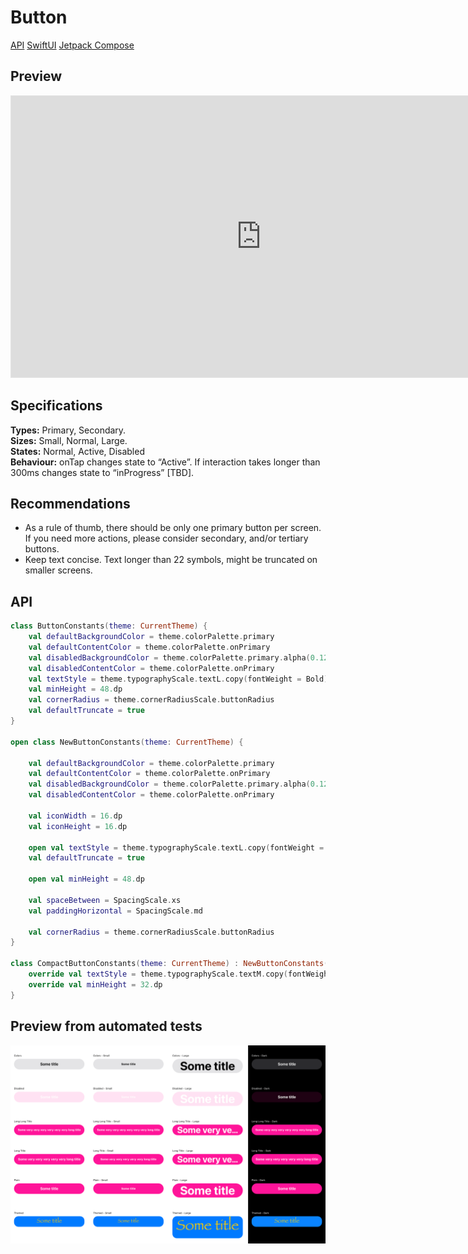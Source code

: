 # Button

[API](#api) [SwiftUI][button-swiftui] [Jetpack Compose][button-compose]

## Preview

<iframe
    style="border: 1px solid rgba(0, 0, 0, 0.1);"
    width="800"
    height="450"
    src="https://www.figma.com/embed?embed_host=share&url=https%3A%2F%2Fwww.figma.com%2Ffile%2F1P6PQxKaqIaLjxxfy1cFtH%2FMaaS-Design-System%3Fnode-id%3D410%253A0"
    allowfullscreen
/></iframe>


## Specifications
**Types:** Primary, Secondary.  
**Sizes:** Small, Normal, Large.  
**States:** Normal, Active, Disabled  
**Behaviour:** onTap changes state to “Active”. If interaction takes longer than 300ms changes state to “inProgress” [TBD].  

## Recommendations
- As a rule of thumb, there should be only one primary button per screen. If you need more actions, please consider secondary, and/or tertiary buttons.
- Keep text concise. Text longer than 22 symbols, might be truncated on smaller screens.

## API

[embedmd]:# (../../common/core/src/commonMain/kotlin/com/trafi/ui/component/internal/ButtonConstants.kt kotlin /class / $)
```kotlin
class ButtonConstants(theme: CurrentTheme) {
    val defaultBackgroundColor = theme.colorPalette.primary
    val defaultContentColor = theme.colorPalette.onPrimary
    val disabledBackgroundColor = theme.colorPalette.primary.alpha(0.12f)
    val disabledContentColor = theme.colorPalette.onPrimary
    val textStyle = theme.typographyScale.textL.copy(fontWeight = Bold)
    val minHeight = 48.dp
    val cornerRadius = theme.cornerRadiusScale.buttonRadius
    val defaultTruncate = true
}

open class NewButtonConstants(theme: CurrentTheme) {

    val defaultBackgroundColor = theme.colorPalette.primary
    val defaultContentColor = theme.colorPalette.onPrimary
    val disabledBackgroundColor = theme.colorPalette.primary.alpha(0.12f)
    val disabledContentColor = theme.colorPalette.onPrimary

    val iconWidth = 16.dp
    val iconHeight = 16.dp

    open val textStyle = theme.typographyScale.textL.copy(fontWeight = Bold)
    val defaultTruncate = true

    open val minHeight = 48.dp

    val spaceBetween = SpacingScale.xs
    val paddingHorizontal = SpacingScale.md

    val cornerRadius = theme.cornerRadiusScale.buttonRadius
}

class CompactButtonConstants(theme: CurrentTheme) : NewButtonConstants(theme) {
    override val textStyle = theme.typographyScale.textM.copy(fontWeight = Bold)
    override val minHeight = 32.dp
}
```

## Preview from automated tests
![Button](../../ios/Tests/MaasTests/__Snapshots__/Components/Button.2x.png)

[button-swiftui]: https://github.com/trafi/maas-components/blob/main/ios/Sources/MaaS/UI/Components/Button.swift
[button-compose]: https://github.com/trafi/maas-components/blob/main/android/ui/src/main/java/com/trafi/ui/Button.kt
